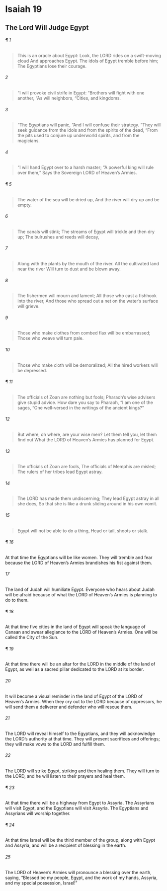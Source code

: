 # Isaiah 19
## The Lord Will Judge Egypt
###### ¶ 1
> This is an oracle about Egypt:
> Look, the LORD rides on a swift-moving cloud
> And approaches Egypt.
> The idols of Egypt tremble before him;
> The Egyptians lose their courage.
###### 2
> “I will provoke civil strife in Egypt:
> “Brothers will fight with one another,
> “As will neighbors,
> “Cities, and kingdoms.
###### 3
> “The Egyptians will panic,
> “And I will confuse their strategy.
> “They will seek guidance from the idols and from the spirits of the dead,
> “From the pits used to conjure up underworld spirits, and from the magicians.
###### 4
> “I will hand Egypt over to a harsh master;
> “A powerful king will rule over them,”
> Says the Sovereign LORD of Heaven’s Armies.
###### ¶ 5
> The water of the sea will be dried up,
> And the river will dry up and be empty.
###### 6
> The canals will stink;
> The streams of Egypt will trickle and then dry up;
> The bulrushes and reeds will decay,
###### 7
> Along with the plants by the mouth of the river.
> All the cultivated land near the river
> Will turn to dust and be blown away.
###### 8
> The fishermen will mourn and lament;
> All those who cast a fishhook into the river,
> And those who spread out a net on the water’s surface will grieve.
###### 9
> Those who make clothes from combed flax will be embarrassed;
> Those who weave will turn pale.
###### 10
> Those who make cloth will be demoralized;
> All the hired workers will be depressed.
###### ¶ 11
> The officials of Zoan are nothing but fools;
> Pharaoh’s wise advisers give stupid advice.
> How dare you say to Pharaoh,
> “I am one of the sages,
> “One well-versed in the writings of the ancient kings?”
###### 12
> But where, oh where, are your wise men?
> Let them tell you, let them find out
> What the LORD of Heaven’s Armies has planned for Egypt.
###### 13
> The officials of Zoan are fools,
> The officials of Memphis are misled;
> The rulers of her tribes lead Egypt astray.
###### 14
> The LORD has made them undiscerning;
> They lead Egypt astray in all she does,
> So that she is like a drunk sliding around in his own vomit.
###### 15
> Egypt will not be able to do a thing,
> Head or tail, shoots or stalk.
###### ¶ 16
At that time the Egyptians will be like women. They will tremble and fear because the LORD of Heaven’s Armies brandishes his fist against them.
###### 17
The land of Judah will humiliate Egypt. Everyone who hears about Judah will be afraid because of what the LORD of Heaven’s Armies is planning to do to them.
###### ¶ 18
At that time five cities in the land of Egypt will speak the language of Canaan and swear allegiance to the LORD of Heaven’s Armies. One will be called the City of the Sun.
###### ¶ 19
At that time there will be an altar for the LORD in the middle of the land of Egypt, as well as a sacred pillar dedicated to the LORD at its border.
###### 20
It will become a visual reminder in the land of Egypt of the LORD of Heaven’s Armies. When they cry out to the LORD because of oppressors, he will send them a deliverer and defender who will rescue them.
###### 21
The LORD will reveal himself to the Egyptians, and they will acknowledge the LORD’s authority at that time. They will present sacrifices and offerings; they will make vows to the LORD and fulfill them.
###### 22
The LORD will strike Egypt, striking and then healing them. They will turn to the LORD, and he will listen to their prayers and heal them.
###### ¶ 23
At that time there will be a highway from Egypt to Assyria. The Assyrians will visit Egypt, and the Egyptians will visit Assyria. The Egyptians and Assyrians will worship together.
###### ¶ 24
At that time Israel will be the third member of the group, along with Egypt and Assyria, and will be a recipient of blessing in the earth.
###### 25
The LORD of Heaven’s Armies will pronounce a blessing over the earth, saying, “Blessed be my people, Egypt, and the work of my hands, Assyria, and my special possession, Israel!”
